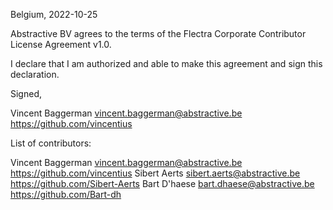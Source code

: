 Belgium, 2022-10-25

Abstractive BV agrees to the terms of the Flectra Corporate Contributor License
Agreement v1.0.

I declare that I am authorized and able to make this agreement and sign this 
declaration.

Signed,

Vincent Baggerman vincent.baggerman@abstractive.be https://github.com/vincentius


List of contributors:

Vincent Baggerman vincent.baggerman@abstractive.be https://github.com/vincentius
Sibert Aerts sibert.aerts@abstractive.be https://github.com/Sibert-Aerts
Bart D'haese bart.dhaese@abstractive.be https://github.com/Bart-dh

